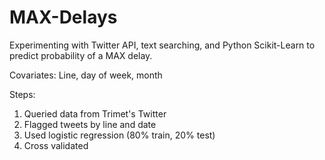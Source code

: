 # MAX-Delays
Experimenting with Twitter API, text searching, and Python Scikit-Learn to predict probability of a MAX delay.

Covariates: Line, day of week, month

Steps:
1. Queried data from Trimet's Twitter
2. Flagged tweets by line and date
3. Used logistic regression (80% train, 20% test)
4. Cross validated 
